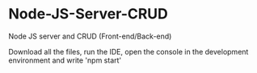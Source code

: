 # Node-JS-Server-CRUD
Node JS server and CRUD (Front-end/Back-end) 

Download all the files, run the IDE, open the console in the development environment and write 'npm start'
